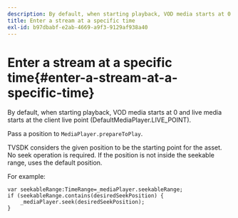 ```yaml
---
description: By default, when starting playback, VOD media starts at 0 and live media starts at the client live point (DefaultMediaPlayer.LIVE_POINT).
title: Enter a stream at a specific time
exl-id: b97dbabf-e2ab-4669-a9f3-9129af938a40
---
```

# Enter a stream at a specific time{#enter-a-stream-at-a-specific-time}

By default, when starting playback, VOD media starts at 0 and live media starts at the client live point (DefaultMediaPlayer.LIVE_POINT).

   Pass a position to `MediaPlayer.prepareToPlay`.

   TVSDK considers the given position to be the starting point for the asset. No seek operation is required. If the position is not inside the seekable range,  uses the default position.

   For example: 

   ```
   var seekableRange:TimeRange=_mediaPlayer.seekableRange; 
   if (seekableRange.contains(desiredSeekPosition) { 
       _mediaPlayer.seek(desiredSeekPosition); 
   }
   ```
